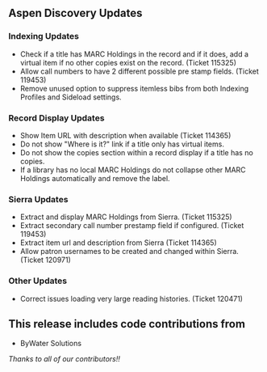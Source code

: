 ## Aspen Discovery Updates

### Indexing Updates
- Check if a title has MARC Holdings in the record and if it does, add a virtual item if no other copies exist on the record. (Ticket 115325)
- Allow call numbers to have 2 different possible pre stamp fields. (Ticket 119453)
- Remove unused option to suppress itemless bibs from both Indexing Profiles and Sideload settings.

### Record Display Updates
- Show Item URL with description when available (Ticket 114365)
- Do not show "Where is it?" link if a title only has virtual items.
- Do not show the copies section within a record display if a title has no copies.
- If a library has no local MARC Holdings do not collapse other MARC Holdings automatically and remove the label. 

### Sierra Updates
- Extract and display MARC Holdings from Sierra. (Ticket 115325)
- Extract secondary call number prestamp field if configured. (Ticket 119453)
- Extract item url and description from Sierra (Ticket 114365)
- Allow patron usernames to be created and changed within Sierra. (Ticket 120971)

### Other Updates
- Correct issues loading very large reading histories. (Ticket 120471)

## This release includes code contributions from
- ByWater Solutions

_Thanks to all of our contributors!!_